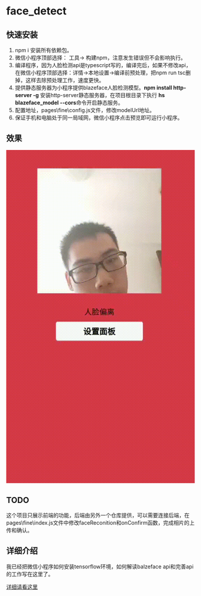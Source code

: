 # face_detect
##  快速安装

1. npm i 安装所有依赖包。
2. 微信小程序顶部选择： 工具-> 构建npm，注意发生错误但不会影响执行。
3. 编译程序，因为人脸检测api是typescript写的，编译完后，如果不修改api，在微信小程序顶部选择：详情->本地设置->编译前预处理，把npm run tsc删掉，这样去除预处理工作，速度更快。
4. 提供静态服务器为小程序提供blazeface人脸检测模型。**npm install http-server -g** 安装http-server静态服务器，在项目根目录下执行 **hs blazeface_model --cors**命令开启静态服务。
5. 配置地址，pages\fine\config.js文件，修改modelUrl地址。
6. 保证手机和电脑处于同一局域网，微信小程序点击预览即可运行小程序。

## 效果

![效果](./showup/f29e9a36130b2ad04b917d729d83a78e.gif)

## TODO

这个项目只展示前端的功能，后端由另外一个仓库提供，可以需要连接后端，在pages\fine\index.js文件中修改faceReconition和onConfirm函数，完成相片的上传和确认。

## 详细介绍

我已经把微信小程序如何安装tensorflow环境，如何解读balzeface api和完善api的工作写在这里了。

 [详细请看这里](https://blog.csdn.net/weixin_40940093/article/details/113932098)

